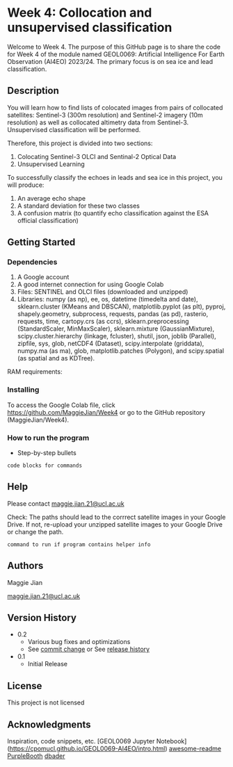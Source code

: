 # Week 4: Collocation and unsupervised classification

Welcome to Week 4. The purpose of this GitHub page is to share the code for Week 4 of the module named GEOL0069: Artificial Intelligence For Earth Observation (AI4EO) 2023/24. The primary focus is on sea ice and lead classification.

## Description

You will learn how to find lists of colocated images from pairs of collocated satellites: Sentinel-3 (300m resolution) and Sentinel-2 imagery (10m resolution) as well as collocated altimetry data from Sentinel-3. Unsupervised classification will be performed.

Therefore, this project is divided into two sections:
1) Colocating Sentinel-3 OLCI and Sentinal-2 Optical Data
2) Unsupervised Learning

To successfully classify the echoes in leads and sea ice in this project, you will produce:
1) An average echo shape
2) A standard deviation for these two classes
3) A confusion matrix (to quantify echo classification against the ESA official classification)

## Getting Started

### Dependencies

1) A Google account
2) A good internet connection for using Google Colab
3) Files: SENTINEL and OLCI files (downloaded and unzipped)
4) Libraries: numpy (as np), ee, os, datetime (timedelta and date), sklearn.cluster (KMeans and DBSCAN), matplotlib.pyplot (as plt), pyproj, shapely.geometry, subprocess, requests, pandas (as pd), rasterio, requests, time, cartopy.crs (as ccrs), sklearn.preprocessing (StandardScaler, MinMaxScaler), sklearn.mixture (GaussianMixture), scipy.cluster.hierarchy (linkage, fcluster), shutil, json, joblib (Parallel), zipfile, sys, glob, netCDF4 (Dataset), scipy.interpolate (griddata), numpy.ma (as ma), glob, matplotlib.patches (Polygon), and scipy.spatial (as spatial and as KDTree).

RAM requirements:

### Installing

To access the Google Colab file, click https://github.com/MaggieJian/Week4 or go to the GitHub repository (MaggieJian/Week4).

### How to run the program

* Step-by-step bullets
```
code blocks for commands
```

## Help

Please contact maggie.jian.21@ucl.ac.uk

Check: The paths should lead to the corrrect satellite images in your Google Drive. If not, re-upload your unzipped satellite images to your Google Drive or change the path.
```
command to run if program contains helper info
```

## Authors

Maggie Jian

maggie.jian.21@ucl.ac.uk


## Version History

* 0.2
    * Various bug fixes and optimizations
    * See [commit change]() or See [release history]()
* 0.1
    * Initial Release

## License

This project is not licensed

## Acknowledgments

Inspiration, code snippets, etc.
[GEOL0069 Jupyter Notebook] (https://cpomucl.github.io/GEOL0069-AI4EO/intro.html)
[awesome-readme](https://github.com/matiassingers/awesome-readme)
[PurpleBooth](https://gist.github.com/PurpleBooth/109311bb0361f32d87a2)
[dbader](https://github.com/dbader/readme-template)
